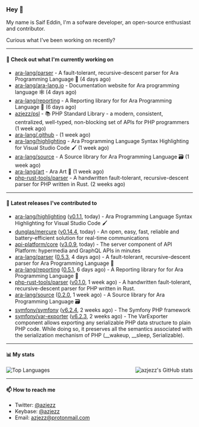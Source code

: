 ### Hey 👋

My name is Saif Eddin, I'm a sofware developer, an open-source enthusiast and contributor.

Curious what I've been working on recently?

---

#### 👷 Check out what I'm currently working on

- [ara-lang/parser](https://github.com/ara-lang/parser) - A fault-tolerant, recursive-descent parser for Ara Programming Language 🌲 (4 days ago)
- [ara-lang/ara-lang.io](https://github.com/ara-lang/ara-lang.io) - Documentation website for Ara programming language 🕸 (4 days ago)
- [ara-lang/reporting](https://github.com/ara-lang/reporting) - A Reporting library for for Ara Programming Language 📃 (6 days ago)
- [azjezz/psl](https://github.com/azjezz/psl) - 📚 PHP Standard Library - a modern, consistent, centralized, well-typed, non-blocking set of APIs for PHP programmers (1 week ago)
- [ara-lang/.github](https://github.com/ara-lang/.github) -  (1 week ago)
- [ara-lang/highlighting](https://github.com/ara-lang/highlighting) - Ara Programming Language Syntax Highlighting for Visual Studio Code 🖌 (1 week ago)
- [ara-lang/source](https://github.com/ara-lang/source) - A Source library for Ara Programming Language 🗃 (1 week ago)
- [ara-lang/art](https://github.com/ara-lang/art) - Ara Art 🎨 (1 week ago)
- [php-rust-tools/parser](https://github.com/php-rust-tools/parser) - A handwritten fault-tolerant, recursive-descent parser for PHP written in Rust. (2 weeks ago)

---

#### 🔭 Latest releases I've contributed to

- [ara-lang/highlighting](https://github.com/ara-lang/highlighting) ([v0.1.1](https://github.com/ara-lang/highlighting/releases/tag/v0.1.1), today) - Ara Programming Language Syntax Highlighting for Visual Studio Code 🖌
- [dunglas/mercure](https://github.com/dunglas/mercure) ([v0.14.4](https://github.com/dunglas/mercure/releases/tag/v0.14.4), today) - An open, easy, fast, reliable and battery-efficient solution for real-time communications
- [api-platform/core](https://github.com/api-platform/core) ([v3.0.9](https://github.com/api-platform/core/releases/tag/v3.0.9), today) - The server component of API Platform: hypermedia and GraphQL APIs in minutes
- [ara-lang/parser](https://github.com/ara-lang/parser) ([0.5.3](https://github.com/ara-lang/parser/releases/tag/0.5.3), 4 days ago) - A fault-tolerant, recursive-descent parser for Ara Programming Language 🌲
- [ara-lang/reporting](https://github.com/ara-lang/reporting) ([0.5.1](https://github.com/ara-lang/reporting/releases/tag/0.5.1), 6 days ago) - A Reporting library for for Ara Programming Language 📃
- [php-rust-tools/parser](https://github.com/php-rust-tools/parser) ([v0.1.0](https://github.com/php-rust-tools/parser/releases/tag/v0.1.0), 1 week ago) - A handwritten fault-tolerant, recursive-descent parser for PHP written in Rust.
- [ara-lang/source](https://github.com/ara-lang/source) ([0.2.0](https://github.com/ara-lang/source/releases/tag/0.2.0), 1 week ago) - A Source library for Ara Programming Language 🗃
- [symfony/symfony](https://github.com/symfony/symfony) ([v6.2.4](https://github.com/symfony/symfony/releases/tag/v6.2.4), 2 weeks ago) - The Symfony PHP framework
- [symfony/var-exporter](https://github.com/symfony/var-exporter) ([v6.2.3](https://github.com/symfony/var-exporter/releases/tag/v6.2.3), 2 weeks ago) - The VarExporter component allows exporting any serializable PHP data structure to plain PHP code. While doing so, it preserves all the semantics associated with the serialization mechanism of PHP (__wakeup, __sleep, Serializable).

---

#### 📊 My stats

<img align="right" alt="azjezz's GitHub stats" src="https://github-readme-stats.vercel.app/api?username=azjezz&count_private=1&show_icons=true&" />

![Top Languages](https://github-readme-stats.vercel.app/api/top-langs/?username=azjezz)

---

#### 📫 How to reach me

- Twitter: [@azjezz](https://twitter.com/azjezz)
- Keybase: [@azjezz](https://keybase.io/azjezz)
- Email: [azjezz@protonmail.com](mailto://azjezz@protonmail.com)
